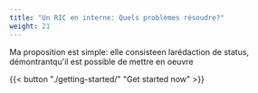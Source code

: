 ```yaml
---
title: "Un RIC en interne: Quels problèmes résoudre?"
weight: 21
---
```


Ma proposition est simple: elle consisteen larédaction de status, démontrantqu'il est possible de mettre en oeuvre

{{< button "./getting-started/" "Get started now" >}}
